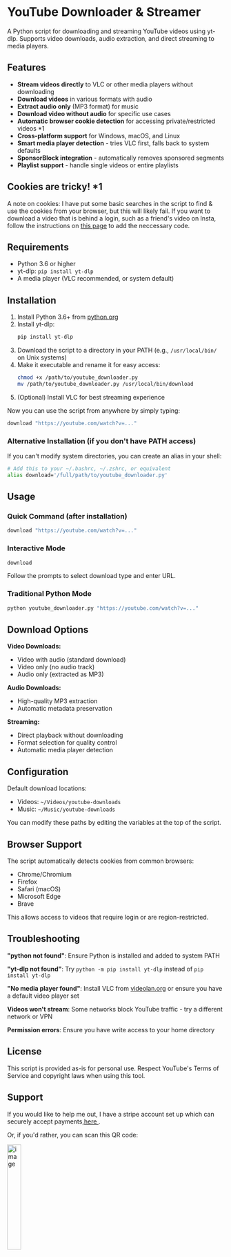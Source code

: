 # YouTube Downloader & Streamer

A Python script for downloading and streaming YouTube videos using yt-dlp. Supports video downloads, audio extraction, and direct streaming to media players.

## Features

- **Stream videos directly** to VLC or other media players without downloading
- **Download videos** in various formats with audio
- **Extract audio only** (MP3 format) for music
- **Download video without audio** for specific use cases
- **Automatic browser cookie detection** for accessing private/restricted videos *1
- **Cross-platform support** for Windows, macOS, and Linux
- **Smart media player detection** - tries VLC first, falls back to system defaults
- **SponsorBlock integration** - automatically removes sponsored segments
- **Playlist support** - handle single videos or entire playlists

## Cookies are tricky! *1

A note on cookies: I have put some basic searches in the script to find & use the cookies from your browser, but this will likely fail. If you want to download a video that is behind a login, such as a friend's video on Insta, follow the instructions on [this page](https://github.com/yt-dlp/yt-dlp/wiki/FAQ#how-do-i-pass-cookies-to-yt-dlp) to add the neccessary code.

## Requirements

- Python 3.6 or higher
- yt-dlp: `pip install yt-dlp`
- A media player (VLC recommended, or system default)

## Installation

1. Install Python 3.6+ from [python.org](https://python.org)
2. Install yt-dlp:
   ```bash
   pip install yt-dlp
   ```
3. Download the script to a directory in your PATH (e.g., `/usr/local/bin/` on Unix systems)
4. Make it executable and rename it for easy access:
   ```bash
   chmod +x /path/to/youtube_downloader.py
   mv /path/to/youtube_downloader.py /usr/local/bin/download
   ```
5. (Optional) Install VLC for best streaming experience

Now you can use the script from anywhere by simply typing:
```bash
download "https://youtube.com/watch?v=..."
```

### Alternative Installation (if you don't have PATH access)

If you can't modify system directories, you can create an alias in your shell:
```bash
# Add this to your ~/.bashrc, ~/.zshrc, or equivalent
alias download='/full/path/to/youtube_downloader.py'
```

## Usage

### Quick Command (after installation)
```bash
download "https://youtube.com/watch?v=..."
```

### Interactive Mode
```bash
download
```
Follow the prompts to select download type and enter URL.

### Traditional Python Mode
```bash
python youtube_downloader.py "https://youtube.com/watch?v=..."
```

## Download Options

**Video Downloads:**
- Video with audio (standard download)
- Video only (no audio track)
- Audio only (extracted as MP3)

**Audio Downloads:**
- High-quality MP3 extraction
- Automatic metadata preservation

**Streaming:**
- Direct playback without downloading
- Format selection for quality control
- Automatic media player detection

## Configuration

Default download locations:
- Videos: `~/Videos/youtube-downloads`
- Music: `~/Music/youtube-downloads`

You can modify these paths by editing the variables at the top of the script.

## Browser Support

The script automatically detects cookies from common browsers:
- Chrome/Chromium
- Firefox
- Safari (macOS)
- Microsoft Edge
- Brave

This allows access to videos that require login or are region-restricted.

## Troubleshooting

**"python not found"**: Ensure Python is installed and added to system PATH

**"yt-dlp not found"**: Try `python -m pip install yt-dlp` instead of `pip install yt-dlp`

**"No media player found"**: Install VLC from [videolan.org](https://www.videolan.org/vlc/) or ensure you have a default video player set

**Videos won't stream**: Some networks block YouTube traffic - try a different network or VPN

**Permission errors**: Ensure you have write access to your home directory

## License

This script is provided as-is for personal use. Respect YouTube's Terms of Service and copyright laws when using this tool.

## Support
If you would like to help me out, I have a stripe account set up which can securely accept payments,[here ](https://buy.stripe.com/14A5kDgJ87vFh2I2nQ5J607).  
  
Or, if you'd rather, you can scan this QR code:  
  
<img width="25%" alt="image" src="https://github.com/user-attachments/assets/72b7d81a-9db0-4d44-825a-db98b7100dcb" />
